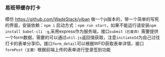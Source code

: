 ### 易班带缓存打卡
模仿 https://github.com/WadeStack/yiban 做一个js版本的，带一个简单的写死的界面，安装依赖：`npm i`
启动方式：`npm run start`，如果不能运行请安装`npm install babel-cli -g`,采用express作为服务端，接口`submit（已废弃）`需要提供一个form数据，需要的可以通过`util.js`返回值获取，注意`initiateId`为自己过往打卡的表单分享ID。接口`form_detail`可以根据WFID获取表单详情，接口`formPost（主要）`根据前端上传的表单进行登录签到功能

